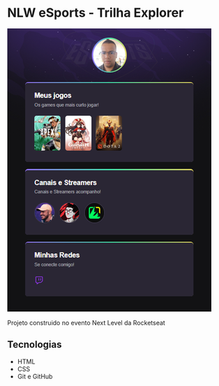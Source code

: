 # NLW eSports - Trilha Explorer

![preview](./.github/preview.png)

Projeto construido no evento Next Level da Rocketseat

## Tecnologias

- HTML
- CSS
- Git e GitHub